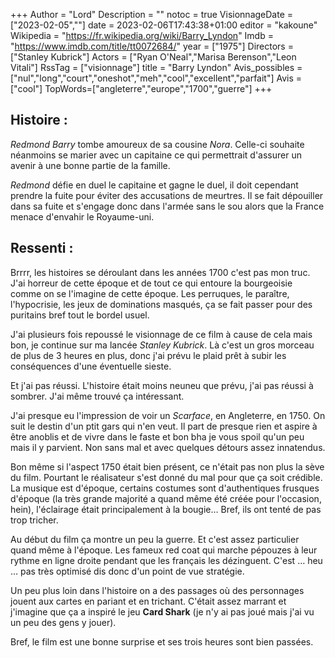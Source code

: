 +++
Author = "Lord"
Description = ""
notoc = true
VisionnageDate = ["2023-02-05",""]
date = 2023-02-06T17:43:38+01:00
editor = "kakoune"
Wikipedia = "https://fr.wikipedia.org/wiki/Barry_Lyndon"
Imdb = "https://www.imdb.com/title/tt0072684/"
year = ["1975"]
Directors = ["Stanley Kubrick"]
Actors = ["Ryan O'Neal","Marisa Berenson","Leon Vitali"]
RssTag = ["visionnage"]
title = "Barry Lyndon"
Avis_possibles = ["nul","long","court","oneshot","meh","cool","excellent","parfait"]
Avis = ["cool"]
TopWords=["angleterre","europe","1700","guerre"]
+++
## Histoire :
*Redmond Barry* tombe amoureux de sa cousine *Nora*.
Celle-ci souhaite néanmoins se marier avec un capitaine ce qui permettrait d'assurer un avenir à une bonne partie de la famille.

*Redmond* défie en duel le capitaine et gagne le duel, il doit cependant prendre la fuite pour éviter des accusations de meurtres.
Il se fait dépouiller dans sa fuite et s'engage donc dans l'armée sans le sou alors que la France menace d'envahir le Royaume-uni.

## Ressenti :
Brrrr, les histoires se déroulant dans les années 1700 c'est pas mon truc.
J'ai horreur de cette époque et de tout ce qui entoure la bourgeoisie comme on se l'imagine de cette époque.
Les perruques, le paraître, l'hypocrisie, les jeux de dominations masqués, ça se fait passer pour des puritains bref tout le bordel usuel.

J'ai plusieurs fois repoussé le visionnage de ce film à cause de cela mais bon, je continue sur ma lancée *Stanley Kubrick*.
Là c'est un gros morceau de plus de 3 heures en plus, donc j'ai prévu le plaid prêt à subir les conséquences d'une éventuelle sieste.

Et j'ai pas réussi.
L'histoire était moins neuneu que prévu, j'ai pas réussi à sombrer.
J'ai même trouvé ça intéressant.

J'ai presque eu l'impression de voir un *Scarface*, en Angleterre, en 1750.
On suit le destin d'un ptit gars qui n'en veut.
Il part de presque rien et aspire à être anoblis et de vivre dans le faste et bon bha je vous spoil qu'un peu mais il y parvient.
Non sans mal et avec quelques détours assez innatendus.

Bon même si l'aspect 1750 était bien présent, ce n'était pas non plus la sève du film.
Pourtant le réalisateur s'est donné du mal pour que ça soit crédible.
La musique est d'époque, certains costumes sont d'authentiques frusques d'époque (la très grande majorité a quand même été créée pour l'occasion, hein), l'éclairage était principalement à la bougie…
Bref, ils ont tenté de pas trop tricher.

Au début du film ça montre un peu la guerre.
Et c'est assez particulier quand même à l'époque.
Les fameux red coat qui marche pépouzes à leur rythme en ligne droite pendant que les français les dézinguent.
C'est … heu … pas très optimisé dis donc d'un point de vue stratégie.

Un peu plus loin dans l'histoire on a des passages où des personnages jouent aux cartes en pariant et en trichant.
C'était assez marrant et j'imagine que ça a inspiré le jeu **Card Shark** (je n'y ai pas joué mais j'ai vu un peu des gens y jouer).

Bref, le film est une bonne surprise et ses trois heures sont bien passées.

